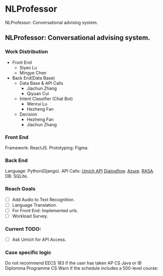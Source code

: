 # NLProfessor
NLProfessor: Conversational advising system.

**NLProfessor: Conversational advising system.**
---
### Work Distribution
- Front End 
    - Siyao Lu
    - Mingye Chen
- Back End(Data Base)
    - Data Base & API Calls
        - Jiachun Zhang
        - Qiyuan Cui
    - Intent Classifier (Chat Bot)
        - Wenrui Lu
        - Hezheng Fan
    - Decision
        - Hezheng Fan
        - Jiachun Zhang

### Front End
Framework: ReactJS. Prototyping: Figma.
### Back End
Language: Python(Django). API Calls: [Umich API](https://api.umich.edu) [Dialogflow](https://dialogflow.cloud.google.com). [Azure](https://azure.microsoft.com/en-us/products/bot-services/#overview). [RASA](https://rasa.com/). DB: SQLite.

### Reach Goals
- [ ] Add Audio to Text Recognition.
- [ ] Language Translation.
- [ ] For Front End: Implemented urls.
- [ ] Workload Survey.

### Current TODO:
- [ ] Ask Umich for API Access.

### Case specific logic
Do not recommend EECS 183 if the user has taken AP CS Java or IB Diplomma Programme CS
Warn if the schedule includes a 500-level course: 
